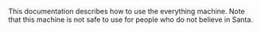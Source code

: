 This documentation describes how to use the everything machine.
Note that this machine is not safe to use for people who do not believe in Santa.